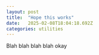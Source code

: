 ```yaml
---
layout: post
title:  "Hope this works"
date:   2025-02-08T18:04:18.692Z
categories: utilities
---
```


Blah blah blah blah okay
